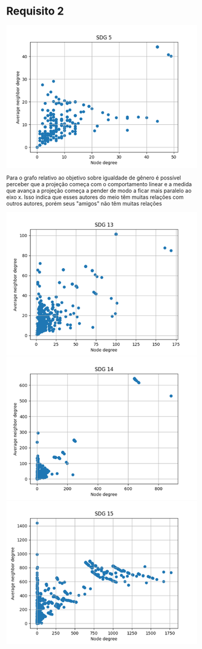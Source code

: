 <h1>Requisito 2</h1>

![sdg 5](https://github.com/ViniciusBulhoes/AED2/blob/main/U2T1/Requisito_02/assets/sdg5.png)
<div text-align=jutify>Para o grafo relativo ao objetivo sobre igualdade de gênero é possível perceber que a projeção começa com o comportamento linear e a medida que avança a projeção começa a pender de modo a ficar mais paralelo ao eixo x. Isso indica que esses autores do meio têm muitas relações com outros autores, porém seus "amigos" não têm muitas relações</div>

![sdg 13](https://github.com/ViniciusBulhoes/AED2/blob/main/U2T1/Requisito_02/assets/sdg13.png)
![sdg 14](https://github.com/ViniciusBulhoes/AED2/blob/main/U2T1/Requisito_02/assets/sdg14.png)
![sdg 15](https://github.com/ViniciusBulhoes/AED2/blob/main/U2T1/Requisito_02/assets/sdg15.png)
